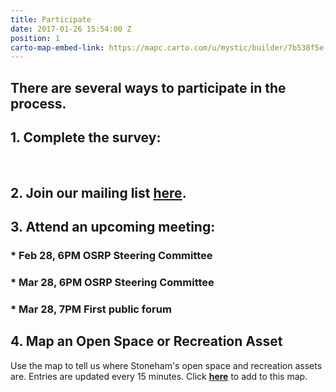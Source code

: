 ```yaml
---
title: Participate
date: 2017-01-26 15:54:00 Z
position: 1
carto-map-embed-link: https://mapc.carto.com/u/mystic/builder/7b538f5e-e1b5-11e6-ab3d-0e233c30368f/embed
---
```


## There are several ways to participate in the process.

## **1. Complete the survey:**

<script>(function(t,e,o,s){var n,c,i;t.SMCX=t.SMCX||[],e.getElementById(s)||(n=e.getElementsByTagName(o),c=n[n.length-1],i=e.createElement(o),i.type="text/javascript",i.async=!0,i.id=s,i.src=["https:"===location.protocol?"https://":"http://","widget.surveymonkey.com/collect/website/js/gvkOfdMSpcq7Kt3g7tkW6n3jFiCo_2BLG4sb_2FiDReY3alxUfogCEDqSwsJRmjT5yhE.js"].join(""),c.parentNode.insertBefore(i,c))})(window,document,"script","smcx-sdk");</script><br>


## **2. Join our mailing list [here](http://mapc.ma/stonehamosrp-mail).**

## **3. Attend an upcoming meeting:**

### * Feb 28, 6PM OSRP Steering Committee

### * Mar 28, 6PM OSRP Steering Committee

### * Mar 28, 7PM First public forum

## **4. Map an Open Space or Recreation Asset**

Use the map to tell us where Stoneham's open space and recreation assets are. Entries are updated every 15 minutes. Click  **[here](https://app.localdata.com/mobile/#stoneham-osrp)** to add to this map.